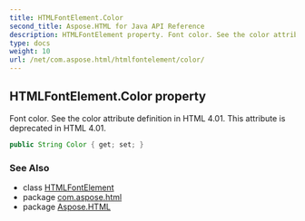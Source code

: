 ```yaml
---
title: HTMLFontElement.Color
second_title: Aspose.HTML for Java API Reference
description: HTMLFontElement property. Font color. See the color attribute definition in HTML 4.01. This attribute is deprecated in HTML 4.01
type: docs
weight: 10
url: /net/com.aspose.html/htmlfontelement/color/
---
```

## HTMLFontElement.Color property

Font color. See the color attribute definition in HTML 4.01. This attribute is deprecated in HTML 4.01.

```java
public String Color { get; set; }
```

### See Also

* class [HTMLFontElement](../)
* package [com.aspose.html](../../htmlfontelement/)
* package [Aspose.HTML](../../../)
